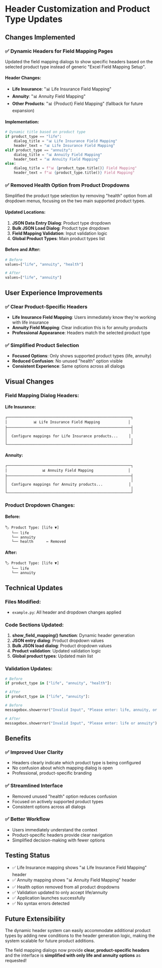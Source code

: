 # Header Customization and Product Type Updates

## Changes Implemented

### ✅ **Dynamic Headers for Field Mapping Pages**
Updated the field mapping dialogs to show specific headers based on the selected product type instead of generic "Excel Field Mapping Setup".

#### Header Changes:
- **Life Insurance**: "📊 Life Insurance Field Mapping"
- **Annuity**: "📊 Annuity Field Mapping"
- **Other Products**: "📊 {Product} Field Mapping" (fallback for future expansion)

#### Implementation:
```python
# Dynamic title based on product type
if product_type == "life":
    dialog_title = "📊 Life Insurance Field Mapping"
    header_text = "📊 Life Insurance Field Mapping"
elif product_type == "annuity":
    dialog_title = "📊 Annuity Field Mapping"
    header_text = "📊 Annuity Field Mapping"
else:
    dialog_title = f"📊 {product_type.title()} Field Mapping"
    header_text = f"📊 {product_type.title()} Field Mapping"
```

### ✅ **Removed Health Option from Product Dropdowns**
Simplified the product type selection by removing "health" option from all dropdown menus, focusing on the two main supported product types.

#### Updated Locations:
1. **JSON Data Entry Dialog**: Product type dropdown
2. **Bulk JSON Load Dialog**: Product type dropdown
3. **Field Mapping Validation**: Input validation logic
4. **Global Product Types**: Main product types list

#### Before and After:
```python
# Before
values=["life", "annuity", "health"]

# After  
values=["life", "annuity"]
```

## User Experience Improvements

### ✅ **Clear Product-Specific Headers**
- **Life Insurance Field Mapping**: Users immediately know they're working with life insurance
- **Annuity Field Mapping**: Clear indication this is for annuity products
- **Professional Appearance**: Headers match the selected product type

### ✅ **Simplified Product Selection**
- **Focused Options**: Only shows supported product types (life, annuity)
- **Reduced Confusion**: No unused "health" option visible
- **Consistent Experience**: Same options across all dialogs

## Visual Changes

### Field Mapping Dialog Headers:

#### Life Insurance:
```
┌─────────────────────────────────────────────────────────┐
│            📊 Life Insurance Field Mapping             │
├─────────────────────────────────────────────────────────┤
│                                                         │
│  Configure mappings for Life Insurance products...     │
│                                                         │
└─────────────────────────────────────────────────────────┘
```

#### Annuity:
```
┌─────────────────────────────────────────────────────────┐
│                📊 Annuity Field Mapping                │
├─────────────────────────────────────────────────────────┤
│                                                         │
│  Configure mappings for Annuity products...            │
│                                                         │
└─────────────────────────────────────────────────────────┘
```

### Product Dropdown Changes:

#### Before:
```
🏷️ Product Type: [life ▼]
   └── life
   └── annuity  
   └── health      ← Removed
```

#### After:
```
🏷️ Product Type: [life ▼]
   └── life
   └── annuity
```

## Technical Updates

### Files Modified:
- `example.py`: All header and dropdown changes applied

### Code Sections Updated:
1. **show_field_mapping() function**: Dynamic header generation
2. **JSON entry dialog**: Product dropdown values
3. **Bulk JSON load dialog**: Product dropdown values
4. **Product validation**: Updated validation logic
5. **Global product types**: Updated main list

### Validation Updates:
```python
# Before
if product_type in ["life", "annuity", "health"]:

# After
if product_type in ["life", "annuity"]:
```

```python
# Before
messagebox.showerror("Invalid Input", "Please enter: life, annuity, or health")

# After  
messagebox.showerror("Invalid Input", "Please enter: life or annuity")
```

## Benefits

### ✅ **Improved User Clarity**
- Headers clearly indicate which product type is being configured
- No confusion about which mapping dialog is open
- Professional, product-specific branding

### ✅ **Streamlined Interface**
- Removed unused "health" option reduces confusion
- Focused on actively supported product types
- Consistent options across all dialogs

### ✅ **Better Workflow**
- Users immediately understand the context
- Product-specific headers provide clear navigation
- Simplified decision-making with fewer options

## Testing Status
- ✅ Life Insurance mapping shows "📊 Life Insurance Field Mapping" header
- ✅ Annuity mapping shows "📊 Annuity Field Mapping" header
- ✅ Health option removed from all product dropdowns
- ✅ Validation updated to only accept life/annuity
- ✅ Application launches successfully
- ✅ No syntax errors detected

## Future Extensibility
The dynamic header system can easily accommodate additional product types by adding new conditions to the header generation logic, making the system scalable for future product additions.

The field mapping dialogs now provide **clear, product-specific headers** and the interface is **simplified with only life and annuity options** as requested!
